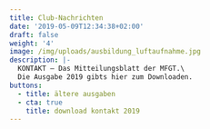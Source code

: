 ```yaml
---
title: Club-Nachrichten
date: '2019-05-09T12:34:38+02:00'
draft: false
weight: '4'
image: /img/uploads/ausbildung_luftaufnahme.jpg
description: |-
  KONTAKT – Das Mitteilungsblatt der MFGT.\
  Die Ausgabe 2019 gibts hier zum Downloaden.
buttons:
  - title: ältere ausgaben
  - cta: true
    title: download kontakt 2019
---
```


